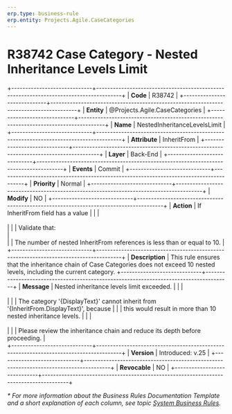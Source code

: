 ```yaml
---
erp.type: business-rule
erp.entity: Projects.Agile.CaseCategories
---
```


# R38742 Case Category - Nested Inheritance Levels Limit
+-----------------------------+---------------------------------------------------------------------------------------+
| **Code**                    | R38742                                                                                |
+-----------------------------+---------------------------------------------------------------------------------------+
| **Entity**                  | @Projects.Agile.CaseCategories                                                        |
+-----------------------------+---------------------------------------------------------------------------------------+
| **Name**                    | NestedInheritanceLevelsLimit                                                          |
+-----------------------------+---------------------------------------------------------------------------------------+
| **Attribute**               | InheritFrom                                                                           |
+-----------------------------+---------------------------------------------------------------------------------------+
| **Layer**                   | Back-End                                                                              |
+-----------------------------+---------------------------------------------------------------------------------------+
| **Events**                  | Commit                                                                                |
+-----------------------------+---------------------------------------------------------------------------------------+
| **Priority**                | Normal                                                                                |
+-----------------------------+---------------------------------------------------------------------------------------+
| **Modify**                  | NO                                                                                    |
+-----------------------------+---------------------------------------------------------------------------------------+
| **Action**                  | If InheritFrom field has a value                                                      |
|                             | <br></br>                                                                             |
|                             | Validate that:<br>                                                                    |   
|                             | The number of nested InheritFrom references is less than or equal to 10.              |
+-----------------------------+---------------------------------------------------------------------------------------+
| **Description**             | This rule ensures that the inheritance chain of Case Categories does not exceed 10 nested levels, including the current category.
+-----------------------------+---------------------------------------------------------------------------------------+
| **Message**                 | Nested inheritance levels limit exceeded.                                             |
|                             | <br></br>                                                                             |
|                             | The category '{DisplayText}' cannot inherit from '{InheritFrom.DisplayText}', because |
|                             | this would result in more than 10 nested inheritance levels.                          |
|                             | <br></br>                                                                             |
|                             | Please review the inheritance chain and reduce its depth before proceeding.           |                        
+-----------------------------+---------------------------------------------------------------------------------------+
| **Version**                 | Introduced: v.25                                                                      |
+-----------------------------+---------------------------------------------------------------------------------------+
| **Revocable**               | NO                                                                                    |
+-----------------------------+---------------------------------------------------------------------------------------+

*\* For more information about the Business Rules Documentation Template and a short explanation of each column, see
topic [System Business Rules](../templates/template-description-system-business-rules.md).*

